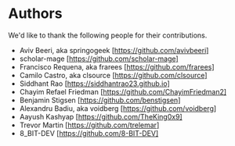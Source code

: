 Authors
=======
We'd like to thank the following people for their contributions.

  * Aviv Beeri, aka springogeek [https://github.com/avivbeeri]
  * scholar-mage [https://github.com/scholar-mage]
  * Francisco Requena, aka frarees [https://github.com/frarees]
  * Camilo Castro, aka clsource [https://github.com/clsource]
  * Siddhant Rao [https://siddhantrao23.github.io]
  * Chayim Refael Friedman [https://github.com/ChayimFriedman2]
  * Benjamin Stigsen [https://github.com/benstigsen]
  * Alexandru Badiu, aka voidberg [https://github.com/voidberg]
  * Aayush Kashyap [https://github.com/TheKing0x9]
  * Trevor Martin [https://github.com/trelemar]
  * 8_BIT-DEV [https://github.com/8-BIT-DEV]
